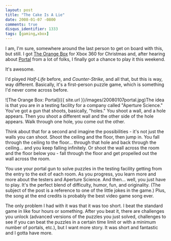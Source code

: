 ```yaml
---
layout: post
title: "The Cake Is A Lie"
date: 2008-01-07 -0800
comments: true
disqus_identifier: 1333
tags: [gaming,xbox]
---
```

I am, I'm sure, somewhere around the last person to get on board with
this, but still. I got [The Orange
Box](http://www.whatistheorangebox.com) for Xbox 360 for Christmas and,
after hearing about
[Portal](http://www.whatistheorangebox.com/portal.html) from a lot of
folks, I finally got a chance to play it this weekend.

It's awesome.

I'd played *Half-Life* before, and *Counter-Strike*, and all that, but
this is way, way different. Basically, it's a first-person puzzle game,
which is something I'd never come across before.

![The Orange Box:
Portal]({{ site.url }}/images/20080107portal.jpg)The
idea is that you are in a testing facility for a company called
"Aperture Science." You've got a gun that shoots, basically, "holes."
You shoot a wall, and a hole appears. Then you shoot a different wall
and the other side of the hole appears. Walk through one hole, you come
out the other.

Think about that for a second and imagine the possibilities - it's not
just the walls you can shoot. Shoot the ceiling and the floor, then jump
in. You fall through the ceiling to the floor... through that hole and
back through the ceiling... and you keep falling infinitely. Or shoot
the wall across the room and the floor below you - fall through the
floor and get propelled out the wall across the room.

You use your portal gun to solve puzzles in the testing facility getting
from the entry to the exit of each room. As you progress, you learn more
and more about the testers and Aperture Science. And then... well, you
just have to play. It's the perfect blend of difficulty, humor, fun, and
originality. (The subject of the post is a reference to one of the
little jokes in the game.) Plus, the song at the end credits is probably
the best video game song ever.

The only problem I had with it was that it was too short. I beat the
standard game in like four hours or something. After you beat it, there
are challenges you unlock (advanced versions of the puzzles you just
solved, challenges to see if you can beat the puzzles in a certain time
limit or with a minimum number of portals, etc.), but I want more story.
It was short and fantastic and I gotta have more.

